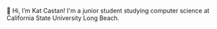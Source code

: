 👋 Hi, I’m Kat Castan! I'm a junior student studying computer science at California State University Long Beach.

<!---
- 🌱 I’m currently learning C and UNIX
- 👀 I’m interested in 
- 💞️ I’m looking to collaborate on ...
- 📫 How to reach me ...
--->

<!---
KatCastan/KatCastan is a ✨ special ✨ repository because its `README.md` (this file) appears on your GitHub profile.
You can click the Preview link to take a look at your changes.
--->
